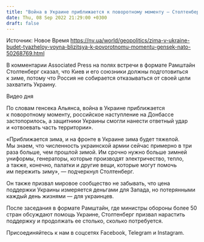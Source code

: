 ```yaml
---
title: "Война в Украине приближается к поворотному моменту — Столтенберг"
date: Thu, 08 Sep 2022 21:29:00 +0300
draft: false
---
```

Источник: Новое Время https://nv.ua/world/geopolitics/zima-v-ukraine-budet-tyazheloy-voyna-blizitsya-k-povorotnomu-momentu-gensek-nato-50268769.html


 В комментарии Associated Press на полях встречи в формате Рамштайн Столтенберг сказал, что Киев и его союзники должны подготовиться к зиме, потому что Россия не собирается отказываться от своей цели захватить Украину.

 Видео дня   

По словам генсека Альянса, война в Украине приближается к поворотному моменту, российское наступление на Донбассе застопорилось, а защитники Украины смогли нанести ответный удар и «отвоевать часть территории».

«Приближается зима, и на фронте в Украине зима будет тяжелой. Мы знаем, что численность украинской армии сейчас примерно в три раза больше, чем прошлой зимой. Им срочно нужно больше зимней униформы, генераторы, которые производят электричество, тепло, а также, конечно, палатки и другие вещи, которые могут помочь им пережить зиму», — подчеркнул Столтенберг.

Он также призвал мировое сообщество не забывать, что цена поддержки Украины измеряется деньгами для Запада, но потерянными каждый день жизнями — для украинцев.

После заседания в формате Рамштайн, где министры обороны более 50 стран обсуждают помощь Украине, Столтенберг призвал нарастить поддержку и продолжать ее столько, сколько потребуется.

Присоединяйтесь к нам в соцсетях Facebook, Telegram и Instagram.
